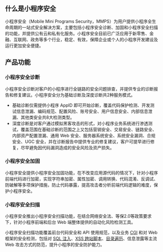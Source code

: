 ## 什么是小程序安全
小程序安全（Mobile Mini Programs Security，MMPS）为用户提供小程序全生命周期的一站式安全解决方案，主要包括小程序安全诊断、加固和小程序安全扫描的功能，并提供公有云和私有化服务。小程序安全目前已广泛应用于新零售、金融、互联网、政务等多个行业，稳定、有效，保障企业或个人的小程序开发建设及运行更加安全便捷。

## 产品功能
### 小程序安全诊断
[](id:XCXAQZD)小程序安全诊断对客户的小程序进行全链路的安全问题排查，并提供专业的诊断报告和修复建议。小程序安全分为基础诊断及深度诊断共2种服务模式。
- 基础诊断仅需提供小程序 AppID 即可开始诊断，覆盖代码保护检测、开发测试信息泄漏、编码规范、配置风险、账号安全、用户信息安全、内部信息泄漏、其他类安全共8大检测类型。
- 深度诊断是对客户通过模拟黑客攻击的形式，对小程序业务系统进行渗透测试，覆盖范围在基础诊断的范围之上又包括营销安全、交易安全、链路安全、内部资产配置泄漏、通用 Web 安全、服务器系统安全、系统安全漏洞、合规安全、UGC 安全，并在诊断报告中提供专业的修复建议，客户可提早进行修复，尽早避免因代码漏洞造成的安全风险及资产损失。

### 小程序安全加固
小程序安全提供小程序安全加固功能，在不改变应用源代码的情况下，针对小程序前端代码进行加密，实现字符串加密、属性加密、调用转换、代码混淆、反调试、防破解等多项保护措施，防止代码暴露，提高攻击者分析前端代码逻辑的难度，保护小程序安全。
### 小程序安全扫描
小程序安全推出小程序安全扫描功能，在结合网络安全法、等保2.0等政策要求下，针对小程序前端和后台 Web 端整体提供的自动化风险检测工具。

小程序安全扫描功能覆盖前台代码安全和 API 使用规范，以及业务 [CGI](https://cloud.tencent.com/document/product/1223/44259) 和对 Web 框架的安全检测，包括对 [SQL 注入](https://cloud.tencent.com/document/product/1223/44259)、[XSS 跨站脚本](https://cloud.tencent.com/document/product/1223/44259)、[目录遍历](https://cloud.tencent.com/document/product/1223/44259)、信息泄露等主流 Web 攻击方式的防范，提升小程序的安全防护能力。
